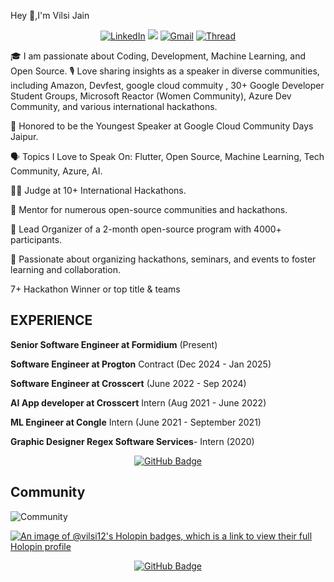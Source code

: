 Hey :wave:,I'm Vilsi Jain




<div align="center">
<a  href="https://www.linkedin.com/in/vilsijain/" target="_blank"><img alt="LinkedIn" src="https://img.shields.io/badge/linkedin%20-%230077B5.svg?&style=for-the-badge&logo=linkedin&logoColor=white" /></a>
<a href="https://twitter.com/VilsiJain" target="_blank"><img src="https://img.shields.io/badge/twitter-%2300acee.svg?&style=for-the-badge&logo=twitter&logoColor=white&alt=twitter" /></a>
<a href="mailto:jainvilsi12@gmail.com"><img  alt="Gmail" src="https://img.shields.io/badge/Gmail-D14836?style=for-the-badge&logo=gmail&logoColor=white" /></a>
<a href="https://www.threads.net/@vilsijain" target="_blank"><img alt="Thread" src="https://img.shields.io/badge/thread-%2300acee.svg?&style=for-the-badge&logo=thread&logoColor=white&alt=thread"/></a>

 
<br/>
  </div>


🎓 I am passionate about Coding, Development, Machine Learning, and Open Source.
🎙️ Love sharing insights as a speaker in diverse communities, including Amazon, Devfest, google cloud commuity , 30+ Google Developer Student Groups, Microsoft Reactor (Women Community), Azure Dev Community, and various international hackathons.

👶 Honored to be the Youngest Speaker at Google Cloud Community Days Jaipur.

🗣️ Topics I Love to Speak On: Flutter, Open Source, Machine Learning, Tech Community, Azure, AI.

👨‍⚖️ Judge at 10+ International Hackathons.

🤝 Mentor for numerous open-source communities and hackathons.

🎉 Lead Organizer of a 2-month open-source program with 4000+ participants.

🚀 Passionate about organizing hackathons, seminars, and events to foster learning and collaboration.

7+ Hackathon Winner or top title & teams


## EXPERIENCE 
**Senior Software Engineer at Formidium** (Present)

**Software Engineer at Progton** Contract (Dec 2024 - Jan 2025)

**Software Engineer at Crosscert** (June 2022 - Sep 2024)

**AI App developer at Crosscert** Intern (Aug 2021 - June 2022)

**ML Engineer at Congle** Intern (June 2021 - September 2021) 

**Graphic Designer Regex Software Services**- Intern (2020)

<p align="center"><a href="https://github-readme-stats.vercel.app/api/top-langs/?username=vilsijain&layout=compact"><img src="https://github-readme-stats.vercel.app/api/top-langs/?username=vilsijain&layout=compact" alt="GitHub Badge"></a></p>


## Community 

![Community](https://github.com/vilsijain/vilsijain/assets/53365687/d072cdf0-baa6-43b1-87d2-a2db13412c7a)

[![An image of @vilsi12's Holopin badges, which is a link to view their full Holopin profile](https://holopin.me/vilsi12)](https://holopin.io/@vilsi12)

<p align="center"><a href="https://github.com/vilsijain?tab=followers"><img src="https://img.shields.io/github/followers/vilsijain?label=Followers&style=social" alt="GitHub Badge"></a></p>
